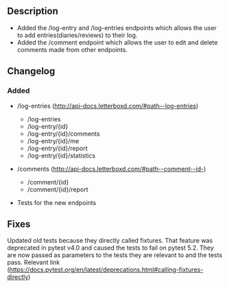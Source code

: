 ## Description

- Added the /log-entry and /log-entries endpoints which allows the user to add entries(diaries/reviews) to their log.
- Added the /comment endpoint which allows the user to edit and delete comments made from other endpoints.

## Changelog
### Added

- /log-entries (http://api-docs.letterboxd.com/#path--log-entries)
    - /log-entries
    - /log-entry/{id}
    - /log-entry/{id}/comments
    - /log-entry/{id}/me
    - /log-entry/{id}/report
    - /log-entry/{id}/statistics

- /comments (http://api-docs.letterboxd.com/#path--comment--id-)
    - /comment/{id}
    - /comment/{id}/report

- Tests for the new endpoints

## Fixes
Updated old tests because they directly called fixtures. That feature was deprecated in pytest v4.0 and caused the tests to fail on pytest 5.2. 
They are now passed as parameters to the tests they are relevant to and the tests pass.
Relevant link (https://docs.pytest.org/en/latest/deprecations.html#calling-fixtures-directly)



